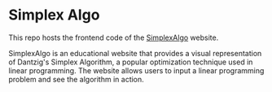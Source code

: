 # Simplex Algo

This repo hosts the frontend code of the [SimplexAlgo](https://simplexalgo.com) website.

SimplexAlgo is an educational website that provides a visual representation of Dantzig's Simplex Algorithm, a popular optimization technique used in linear programming. The website allows users to input a linear programming problem and see the algorithm in action.
